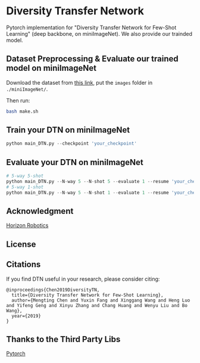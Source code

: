 # Diversity Transfer Network

Pytorch implementation for "Diversity Transfer Network for Few-Shot Learning" (deep backbone, on miniImageNet).
We also provide our trainded model.

## Dataset Preprocessing & Evaluate our trained model on miniImageNet

Download the dataset from [this link](https://drive.google.com/open?id=1XapMobTsCSw9gyySt9D0GF_hOX_XpeZx), put the `images` folder in `./miniImageNet/`.

Then run:

```bash
bash make.sh
```

## Train your DTN on miniImageNet

```python
python main_DTN.py --checkpoint 'your_checkpoint'
```

## Evaluate your DTN on miniImageNet
```python
# 5-way 5-shot
python main_DTN.py --N-way 5 --N-shot 5 --evaluate 1 --resume 'your_checkpoint/checkpoint.pth.tar'
# 5-way 1-shot
python main_DTN.py --N-way 5 --N-shot 1 --evaluate 1 --resume 'your_checkpoint/checkpoint.pth.tar'
```
## Acknowledgment
[Horizon Robotics](http://en.horizon.ai/)

## License

## Citations
If you find DTN useful in your research, please consider citing:
```
@inproceedings{Chen2019DiversityTN,
  title={Diversity Transfer Network for Few-Shot Learning},
  author={Mengting Chen and Yuxin Fang and Xinggang Wang and Heng Luo and Yifeng Geng and Xinyu Zhang and Chang Huang and Wenyu Liu and Bo Wang},
  year={2019}
}
```
## Thanks to the Third Party Libs
[Pytorch](https://github.com/pytorch/pytorch)   